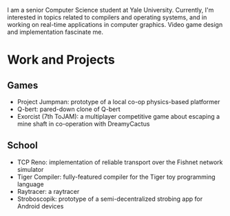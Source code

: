 I am a senior Computer Science student at Yale University. Currently, I'm interested in topics
related to compilers and operating systems, and in working on real-time applications in
computer graphics. Video game design and implementation fascinate me.

Work and Projects
=================

Games
-----

* Project Jumpman: prototype of a local co-op physics-based platformer
* Q-bert: pared-down clone of Q-bert
* Exorcist (7th ToJAM): a multiplayer competitive game about escaping a mine shaft
in co-operation with DreamyCactus

School
------

* TCP Reno: implementation of reliable transport over the Fishnet network simulator
* Tiger Compiler: fully-featured compiler for the Tiger toy programming language
* Raytracer: a raytracer
* Stroboscopik: prototype of a semi-decentralized strobing app for Android devices

